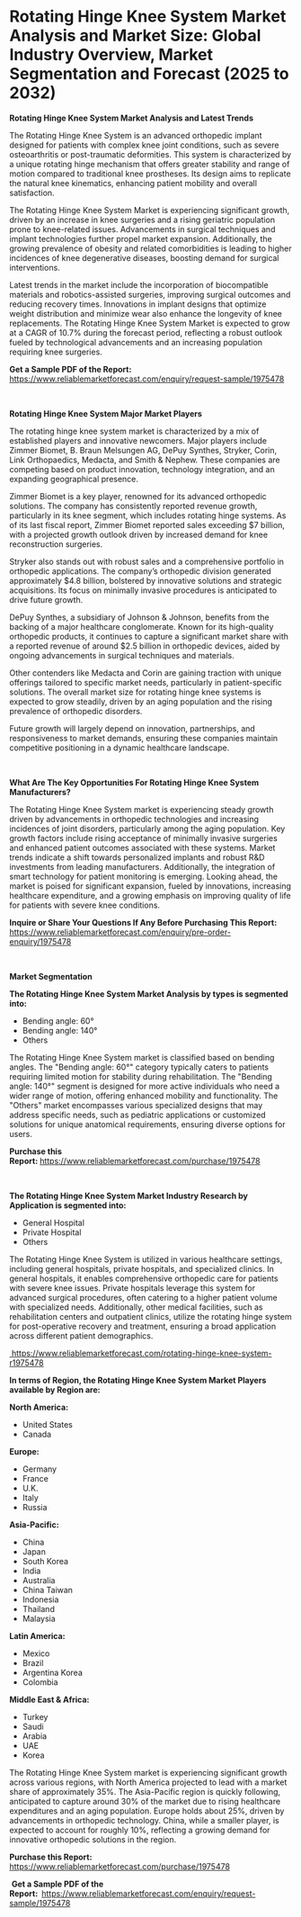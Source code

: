 <p><h1>Rotating Hinge Knee System Market Analysis and Market Size: Global Industry Overview, Market Segmentation and Forecast (2025 to 2032)</h1></p><p><strong>Rotating Hinge Knee System Market Analysis and Latest Trends</strong></p>
<p><p>The Rotating Hinge Knee System is an advanced orthopedic implant designed for patients with complex knee joint conditions, such as severe osteoarthritis or post-traumatic deformities. This system is characterized by a unique rotating hinge mechanism that offers greater stability and range of motion compared to traditional knee prostheses. Its design aims to replicate the natural knee kinematics, enhancing patient mobility and overall satisfaction.</p><p>The Rotating Hinge Knee System Market is experiencing significant growth, driven by an increase in knee surgeries and a rising geriatric population prone to knee-related issues. Advancements in surgical techniques and implant technologies further propel market expansion. Additionally, the growing prevalence of obesity and related comorbidities is leading to higher incidences of knee degenerative diseases, boosting demand for surgical interventions. </p><p>Latest trends in the market include the incorporation of biocompatible materials and robotics-assisted surgeries, improving surgical outcomes and reducing recovery times. Innovations in implant designs that optimize weight distribution and minimize wear also enhance the longevity of knee replacements. The Rotating Hinge Knee System Market is expected to grow at a CAGR of 10.7% during the forecast period, reflecting a robust outlook fueled by technological advancements and an increasing population requiring knee surgeries.</p></p>
<p><strong>Get a Sample PDF of the Report:&nbsp;</strong> <a href="https://www.reliablemarketforecast.com/enquiry/request-sample/1975478?utm_campaign=3448&utm_medium=2&utm_source=Github&utm_content=ia&utm_term=16042025&utm_id=rotating-hinge-knee-system">https://www.reliablemarketforecast.com/enquiry/request-sample/1975478</a></p>
<p>&nbsp;</p>
<p><strong>Rotating Hinge Knee System Major Market Players</strong></p>
<p><p>The rotating hinge knee system market is characterized by a mix of established players and innovative newcomers. Major players include Zimmer Biomet, B. Braun Melsungen AG, DePuy Synthes, Stryker, Corin, Link Orthopaedics, Medacta, and Smith & Nephew. These companies are competing based on product innovation, technology integration, and an expanding geographical presence.</p><p>Zimmer Biomet is a key player, renowned for its advanced orthopedic solutions. The company has consistently reported revenue growth, particularly in its knee segment, which includes rotating hinge systems. As of its last fiscal report, Zimmer Biomet reported sales exceeding $7 billion, with a projected growth outlook driven by increased demand for knee reconstruction surgeries.</p><p>Stryker also stands out with robust sales and a comprehensive portfolio in orthopedic applications. The company’s orthopedic division generated approximately $4.8 billion, bolstered by innovative solutions and strategic acquisitions. Its focus on minimally invasive procedures is anticipated to drive future growth.</p><p>DePuy Synthes, a subsidiary of Johnson & Johnson, benefits from the backing of a major healthcare conglomerate. Known for its high-quality orthopedic products, it continues to capture a significant market share with a reported revenue of around $2.5 billion in orthopedic devices, aided by ongoing advancements in surgical techniques and materials.</p><p>Other contenders like Medacta and Corin are gaining traction with unique offerings tailored to specific market needs, particularly in patient-specific solutions. The overall market size for rotating hinge knee systems is expected to grow steadily, driven by an aging population and the rising prevalence of orthopedic disorders.</p><p>Future growth will largely depend on innovation, partnerships, and responsiveness to market demands, ensuring these companies maintain competitive positioning in a dynamic healthcare landscape.</p></p>
<p>&nbsp;</p>
<p><strong>What Are The Key Opportunities For Rotating Hinge Knee System Manufacturers?</strong></p>
<p><p>The Rotating Hinge Knee System market is experiencing steady growth driven by advancements in orthopedic technologies and increasing incidences of joint disorders, particularly among the aging population. Key growth factors include rising acceptance of minimally invasive surgeries and enhanced patient outcomes associated with these systems. Market trends indicate a shift towards personalized implants and robust R&D investments from leading manufacturers. Additionally, the integration of smart technology for patient monitoring is emerging. Looking ahead, the market is poised for significant expansion, fueled by innovations, increasing healthcare expenditure, and a growing emphasis on improving quality of life for patients with severe knee conditions.</p></p>
<p><strong>Inquire or Share Your Questions If Any Before Purchasing This Report:</strong> <a href="https://www.reliablemarketforecast.com/enquiry/pre-order-enquiry/1975478?utm_campaign=3448&utm_medium=2&utm_source=Github&utm_content=ia&utm_term=16042025&utm_id=rotating-hinge-knee-system">https://www.reliablemarketforecast.com/enquiry/pre-order-enquiry/1975478</a></p>
<p>&nbsp;</p>
<p><strong>Market Segmentation</strong></p>
<p><strong>The Rotating Hinge Knee System Market Analysis by types is segmented into:</strong></p>
<p><ul><li>Bending angle: 60°</li><li>Bending angle: 140°</li><li>Others</li></ul></p>
<p><p>The Rotating Hinge Knee System market is classified based on bending angles. The "Bending angle: 60°" category typically caters to patients requiring limited motion for stability during rehabilitation. The "Bending angle: 140°" segment is designed for more active individuals who need a wider range of motion, offering enhanced mobility and functionality. The "Others" market encompasses various specialized designs that may address specific needs, such as pediatric applications or customized solutions for unique anatomical requirements, ensuring diverse options for users.</p></p>
<p><strong>Purchase this Report:&nbsp;</strong><a href="https://www.reliablemarketforecast.com/purchase/1975478?utm_campaign=3448&utm_medium=2&utm_source=Github&utm_content=ia&utm_term=16042025&utm_id=rotating-hinge-knee-system">https://www.reliablemarketforecast.com/purchase/1975478</a></p>
<p>&nbsp;</p>
<p><strong>The Rotating Hinge Knee System Market Industry Research by Application is segmented into:</strong></p>
<p><ul><li>General Hospital</li><li>Private Hospital</li><li>Others</li></ul></p>
<p><p>The Rotating Hinge Knee System is utilized in various healthcare settings, including general hospitals, private hospitals, and specialized clinics. In general hospitals, it enables comprehensive orthopedic care for patients with severe knee issues. Private hospitals leverage this system for advanced surgical procedures, often catering to a higher patient volume with specialized needs. Additionally, other medical facilities, such as rehabilitation centers and outpatient clinics, utilize the rotating hinge system for post-operative recovery and treatment, ensuring a broad application across different patient demographics.</p></p>
<p><a href="https://www.reliablemarketforecast.com/rotating-hinge-knee-system-r1975478?utm_campaign=3448&utm_medium=2&utm_source=Github&utm_content=ia&utm_term=16042025&utm_id=rotating-hinge-knee-system">&nbsp;https://www.reliablemarketforecast.com/rotating-hinge-knee-system-r1975478</a></p>
<p><strong>In terms of Region, the Rotating Hinge Knee System Market Players available by Region are:</strong></p>
<p>
    <p> <strong> North America: </strong>
        <ul>
            <li>United States</li>
            <li>Canada</li>
        </ul>
        </p> 
    <p> <strong> Europe: </strong>
        <ul>
            <li>Germany</li>
            <li>France</li>
            <li>U.K.</li>
            <li>Italy</li>
            <li>Russia</li>
        </ul>
        </p> 
    <p> <strong> Asia-Pacific: </strong>
        <ul>
            <li>China</li>
            <li>Japan</li>
            <li>South Korea</li>
            <li>India</li>
            <li>Australia</li>
            <li>China Taiwan</li>
            <li>Indonesia</li>
            <li>Thailand</li>
            <li>Malaysia</li>
        </ul>
        </p> 
    <p> <strong> Latin America: </strong>
        <ul>
            <li>Mexico</li>
            <li>Brazil</li>
            <li>Argentina Korea</li>
            <li>Colombia</li>
        </ul>
        </p> 
    <p> <strong> Middle East & Africa: </strong>
        <ul>
            <li>Turkey</li>
            <li>Saudi</li>
            <li>Arabia</li>
            <li>UAE</li>
            <li>Korea</li>
        </ul>
    </p>
    </p>
<p><p>The Rotating Hinge Knee System market is experiencing significant growth across various regions, with North America projected to lead with a market share of approximately 35%. The Asia-Pacific region is quickly following, anticipated to capture around 30% of the market due to rising healthcare expenditures and an aging population. Europe holds about 25%, driven by advancements in orthopedic technology. China, while a smaller player, is expected to account for roughly 10%, reflecting a growing demand for innovative orthopedic solutions in the region.</p></p>
<p><strong>Purchase this Report: </strong><a href="https://www.reliablemarketforecast.com/purchase/1975478?utm_campaign=3448&utm_medium=2&utm_source=Github&utm_content=ia&utm_term=16042025&utm_id=rotating-hinge-knee-system">https://www.reliablemarketforecast.com/purchase/1975478</a></p>
<p>&nbsp;<strong>Get a Sample PDF of the Report:&nbsp;&nbsp;</strong><a href="https://www.reliablemarketforecast.com/enquiry/request-sample/1975478?utm_campaign=3448&utm_medium=2&utm_source=Github&utm_content=ia&utm_term=16042025&utm_id=rotating-hinge-knee-system">https://www.reliablemarketforecast.com/enquiry/request-sample/1975478</a></p>
<p><strong></strong></p>
<p><p></p><p></p><p></p></p>